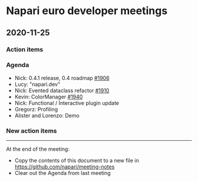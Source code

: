 # Napari euro developer meetings

## 2020-11-25

### Action items

### Agenda
- Nick: 0.4.1 release, 0.4 roadmap [#1906](https://github.com/napari/napari/pull/1906)
- Lucy: "napari.dev"
- Nick: Evented dataclass refactor [#1910](https://github.com/napari/napari/pull/1910)
- Kevin: ColorManager [#1940](https://github.com/napari/napari/pull/1940)
- Nick: Functional / Interactive plugin update
- Gregorz: Profiling
- Alister and Lorenzo: Demo

### New action items


------

At the end of the meeting:
- Copy the contents of this document to a new file in https://github.com/napari/meeting-notes
- Clear out the Agenda from last meeting

